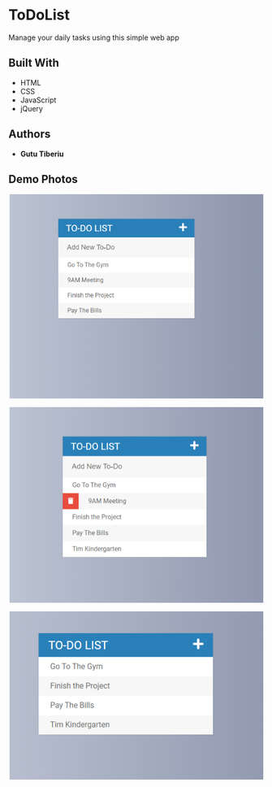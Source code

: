 # ToDoList

Manage your daily tasks using this simple web app

## Built With

* HTML
* CSS
* JavaScript
* jQuery

## Authors

* **Gutu Tiberiu** 

## Demo Photos


<p align="center">
  <img src="demoPhotos/demo1.png" width="500">
</p>
<p align="center">
  <img src="demoPhotos/demo2.png" width="500">
  </p>
  <p align="center">
  <img src="demoPhotos/demo3.png" width="500">
  </p>


